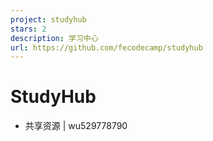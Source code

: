 ```yaml
---
project: studyhub
stars: 2
description: 学习中心
url: https://github.com/fecodecamp/studyhub
---
```


StudyHub
========

-   共享资源 | wu529778790
